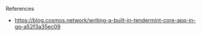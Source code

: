 
References 
- https://blog.cosmos.network/writing-a-built-in-tendermint-core-app-in-go-a52f3a35ec09
